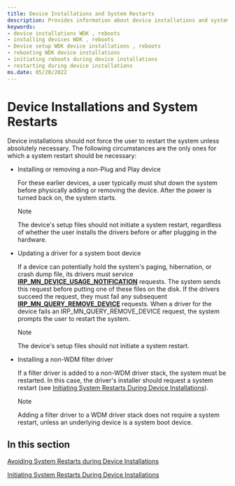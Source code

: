 ```yaml
---
title: Device Installations and System Restarts
description: Provides information about device installations and system restarts
keywords:
- device installations WDK , reboots
- installing devices WDK , reboots
- Device setup WDK device installations , reboots
- rebooting WDK device installations
- initiating reboots during device installations
- restarting during device installations
ms.date: 05/20/2022
---
```


# Device Installations and System Restarts

Device installations should not force the user to restart the system unless absolutely necessary. The following circumstances are the only ones for which a system restart should be necessary:

- Installing or removing a non-Plug and Play device

    For these earlier devices, a user typically must shut down the system before physically adding or removing the device. After the power is turned back on, the system starts.

    > [!NOTE]
    > The device's setup files should not initiate a system restart, regardless of whether the user installs the drivers before or after plugging in the hardware.

- Updating a driver for a system boot device

    If a device can potentially hold the system's paging, hibernation, or crash dump file, its drivers must service [**IRP_MN_DEVICE_USAGE_NOTIFICATION**](../kernel/irp-mn-device-usage-notification.md) requests. The system sends this request before putting one of these files on the disk. If the drivers succeed the request, they must fail any subsequent [**IRP_MN_QUERY_REMOVE_DEVICE**](../kernel/irp-mn-query-remove-device.md) requests. When a driver for the device fails an IRP_MN_QUERY_REMOVE_DEVICE request, the system prompts the user to restart the system.

    > [!NOTE]
    > The device's setup files should not initiate a system restart.

- Installing a non-WDM filter driver

    If a filter driver is added to a non-WDM driver stack, the system must be restarted. In this case, the driver's installer should request a system restart (see [Initiating System Restarts During Device Installations](initiating-system-restarts-during-device-installations.md)).

    > [!NOTE]
    > Adding a filter driver to a WDM driver stack does not require a system restart, unless an underlying device is a system boot device.

## In this section

[Avoiding System Restarts during Device Installations](avoiding-system-restarts-during-device-installations.md)

[Initiating System Restarts During Device Installations](initiating-system-restarts-during-device-installations.md)
